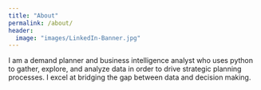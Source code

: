 ```yaml
---
title: "About"
permalink: /about/
header:
  image: "images/LinkedIn-Banner.jpg"
---
```


I am a demand planner and business intelligence analyst who uses python to gather, explore, and analyze data in order to drive strategic planning processes. I excel at bridging the gap between data and decision making.
